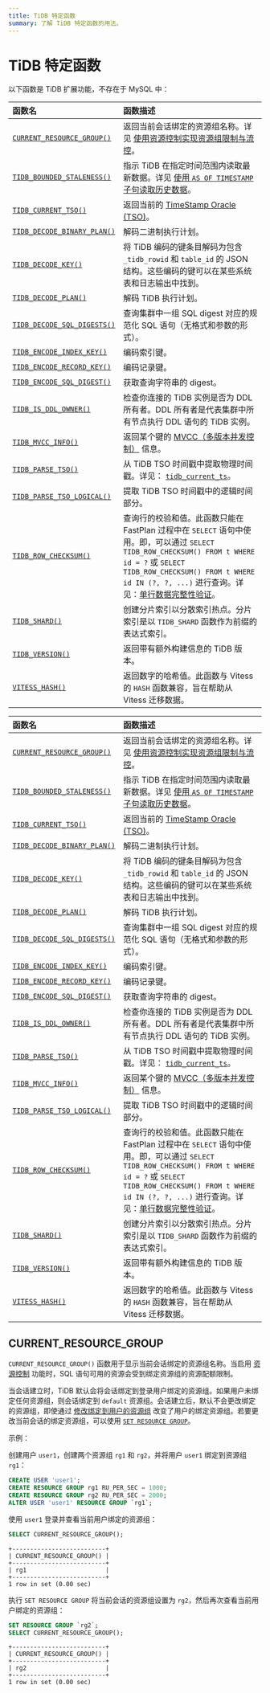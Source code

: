 ```yaml
---
title: TiDB 特定函数
summary: 了解 TiDB 特定函数的用法。
---
```


# TiDB 特定函数

以下函数是 TiDB 扩展功能，不存在于 MySQL 中：

<CustomContent platform="tidb">

| 函数名 | 函数描述 |
| :-------------- | :------------------------------------- |
| [`CURRENT_RESOURCE_GROUP()`](#current_resource_group)  | 返回当前会话绑定的资源组名称。详见 [使用资源控制实现资源组限制与流控](/tidb-resource-control-ru-groups.md)。 |
| [`TIDB_BOUNDED_STALENESS()`](#tidb_bounded_staleness) | 指示 TiDB 在指定时间范围内读取最新数据。详见 [使用 `AS OF TIMESTAMP` 子句读取历史数据](/as-of-timestamp.md)。 |
| [`TIDB_CURRENT_TSO()`](#tidb_current_tso) | 返回当前的 [TimeStamp Oracle (TSO)](/tso.md)。 |
| [`TIDB_DECODE_BINARY_PLAN()`](#tidb_decode_binary_plan) | 解码二进制执行计划。 |
| [`TIDB_DECODE_KEY()`](#tidb_decode_key) | 将 TiDB 编码的键条目解码为包含 `_tidb_rowid` 和 `table_id` 的 JSON 结构。这些编码的键可以在某些系统表和日志输出中找到。 |
| [`TIDB_DECODE_PLAN()`](#tidb_decode_plan) | 解码 TiDB 执行计划。 |
| [`TIDB_DECODE_SQL_DIGESTS()`](#tidb_decode_sql_digests) | 查询集群中一组 SQL digest 对应的规范化 SQL 语句（无格式和参数的形式）。 |
| [`TIDB_ENCODE_INDEX_KEY()`](#tidb_encode_index_key) | 编码索引键。 |
| [`TIDB_ENCODE_RECORD_KEY()`](#tidb_encode_record_key) | 编码记录键。 |
| [`TIDB_ENCODE_SQL_DIGEST()`](#tidb_encode_sql_digest) | 获取查询字符串的 digest。 |
| [`TIDB_IS_DDL_OWNER()`](#tidb_is_ddl_owner) | 检查你连接的 TiDB 实例是否为 DDL 所有者。DDL 所有者是代表集群中所有节点执行 DDL 语句的 TiDB 实例。 |
| [`TIDB_MVCC_INFO()`](#tidb_mvcc_info) | 返回某个键的 [MVCC（多版本并发控制）](https://docs.pingcap.com/tidb/stable/glossary#multi-version-concurrency-control-mvcc) 信息。 |
| [`TIDB_PARSE_TSO()`](#tidb_parse_tso) | 从 TiDB TSO 时间戳中提取物理时间戳。详见： [`tidb_current_ts`](/system-variables.md#tidb_current_ts)。 |
| [`TIDB_PARSE_TSO_LOGICAL()`](#tidb_parse_tso_logical) | 提取 TiDB TSO 时间戳中的逻辑时间部分。 |
| [`TIDB_ROW_CHECKSUM()`](#tidb_row_checksum) | 查询行的校验和值。此函数只能在 FastPlan 过程中在 `SELECT` 语句中使用。即，可以通过 `SELECT TIDB_ROW_CHECKSUM() FROM t WHERE id = ?` 或 `SELECT TIDB_ROW_CHECKSUM() FROM t WHERE id IN (?, ?, ...)` 进行查询。详见：[单行数据完整性验证](/ticdc/ticdc-integrity-check.md)。 |
| [`TIDB_SHARD()`](#tidb_shard) | 创建分片索引以分散索引热点。分片索引是以 `TIDB_SHARD` 函数作为前缀的表达式索引。|
| [`TIDB_VERSION()`](#tidb_version) | 返回带有额外构建信息的 TiDB 版本。 |
| [`VITESS_HASH()`](#vitess_hash) | 返回数字的哈希值。此函数与 Vitess 的 `HASH` 函数兼容，旨在帮助从 Vitess 迁移数据。 |

</CustomContent>

<CustomContent platform="tidb-cloud">

| 函数名 | 函数描述 |
| :-------------- | :------------------------------------- |
| [`CURRENT_RESOURCE_GROUP()`](#current_resource_group)  | 返回当前会话绑定的资源组名称。详见 [使用资源控制实现资源组限制与流控](/tidb-resource-control-ru-groups.md)。 |
| [`TIDB_BOUNDED_STALENESS()`](#tidb_bounded_staleness) | 指示 TiDB 在指定时间范围内读取最新数据。详见 [使用 `AS OF TIMESTAMP` 子句读取历史数据](/as-of-timestamp.md)。 |
| [`TIDB_CURRENT_TSO()`](#tidb_current_tso) | 返回当前的 [TimeStamp Oracle (TSO)](/tso.md)。 |
| [`TIDB_DECODE_BINARY_PLAN()`](#tidb_decode_binary_plan) | 解码二进制执行计划。 |
| [`TIDB_DECODE_KEY()`](#tidb_decode_key) | 将 TiDB 编码的键条目解码为包含 `_tidb_rowid` 和 `table_id` 的 JSON 结构。这些编码的键可以在某些系统表和日志输出中找到。 |
| [`TIDB_DECODE_PLAN()`](#tidb_decode_plan) | 解码 TiDB 执行计划。 |
| [`TIDB_DECODE_SQL_DIGESTS()`](#tidb_decode_sql_digests) | 查询集群中一组 SQL digest 对应的规范化 SQL 语句（无格式和参数的形式）。 |
| [`TIDB_ENCODE_INDEX_KEY()`](#tidb_encode_index_key) | 编码索引键。 |
| [`TIDB_ENCODE_RECORD_KEY()`](#tidb_encode_record_key) | 编码记录键。 |
| [`TIDB_ENCODE_SQL_DIGEST()`](#tidb_encode_sql_digest) | 获取查询字符串的 digest。 |
| [`TIDB_IS_DDL_OWNER()`](#tidb_is_ddl_owner) | 检查你连接的 TiDB 实例是否为 DDL 所有者。DDL 所有者是代表集群中所有节点执行 DDL 语句的 TiDB 实例。 |
| [`TIDB_PARSE_TSO()`](#tidb_parse_tso) | 从 TiDB TSO 时间戳中提取物理时间戳。详见： [`tidb_current_ts`](/system-variables.md#tidb_current_ts)。 |
| [`TIDB_MVCC_INFO()`](#tidb_mvcc_info) | 返回某个键的 [MVCC（多版本并发控制）](https://docs.pingcap.com/tidb/stable/glossary#multi-version-concurrency-control-mvcc) 信息。 |
| [`TIDB_PARSE_TSO_LOGICAL()`](#tidb_parse_tso_logical) | 提取 TiDB TSO 时间戳中的逻辑时间部分。 |
| [`TIDB_ROW_CHECKSUM()`](#tidb_row_checksum) | 查询行的校验和值。此函数只能在 FastPlan 过程中在 `SELECT` 语句中使用。即，可以通过 `SELECT TIDB_ROW_CHECKSUM() FROM t WHERE id = ?` 或 `SELECT TIDB_ROW_CHECKSUM() FROM t WHERE id IN (?, ?, ...)` 进行查询。详见：[单行数据完整性验证](https://docs.pingcap.com/tidb/stable/ticdc-integrity-check)。 |
| [`TIDB_SHARD()`](#tidb_shard) | 创建分片索引以分散索引热点。分片索引是以 `TIDB_SHARD` 函数作为前缀的表达式索引。|
| [`TIDB_VERSION()`](#tidb_version) | 返回带有额外构建信息的 TiDB 版本。 |
| [`VITESS_HASH()`](#vitess_hash) | 返回数字的哈希值。此函数与 Vitess 的 `HASH` 函数兼容，旨在帮助从 Vitess 迁移数据。 |

</CustomContent>

## CURRENT_RESOURCE_GROUP

`CURRENT_RESOURCE_GROUP()` 函数用于显示当前会话绑定的资源组名称。当启用 [资源控制](/tidb-resource-control-ru-groups.md) 功能时，SQL 语句可用的资源会受到绑定资源组的资源配额限制。

当会话建立时，TiDB 默认会将会话绑定到登录用户绑定的资源组。如果用户未绑定任何资源组，则会话绑定到 `default` 资源组。会话建立后，默认不会更改绑定的资源组，即使通过 [修改绑定到用户的资源组](/sql-statements/sql-statement-alter-user.md#modify-basic-user-information) 改变了用户的绑定资源组。若要更改当前会话的绑定资源组，可以使用 [`SET RESOURCE GROUP`](/sql-statements/sql-statement-set-resource-group.md)。

示例：

创建用户 `user1`，创建两个资源组 `rg1` 和 `rg2`，并将用户 `user1` 绑定到资源组 `rg1`：

```sql
CREATE USER 'user1';
CREATE RESOURCE GROUP rg1 RU_PER_SEC = 1000;
CREATE RESOURCE GROUP rg2 RU_PER_SEC = 2000;
ALTER USER 'user1' RESOURCE GROUP `rg1`;
```

使用 `user1` 登录并查看当前用户绑定的资源组：

```sql
SELECT CURRENT_RESOURCE_GROUP();
```

```
+--------------------------+
| CURRENT_RESOURCE_GROUP() |
+--------------------------+
| rg1                      |
+--------------------------+
1 row in set (0.00 sec)
```

执行 `SET RESOURCE GROUP` 将当前会话的资源组设置为 `rg2`，然后再次查看当前用户绑定的资源组：

```sql
SET RESOURCE GROUP `rg2`;
SELECT CURRENT_RESOURCE_GROUP();
```

```
+--------------------------+
| CURRENT_RESOURCE_GROUP() |
+--------------------------+
| rg2                      |
+--------------------------+
1 row in set (0.00 sec)
```